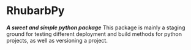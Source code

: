 # RhubarbPy

**_A sweet and simple python package_**
This package is mainly a staging ground for testing different deployment and build methods for python projects, as well as versioning a project.
